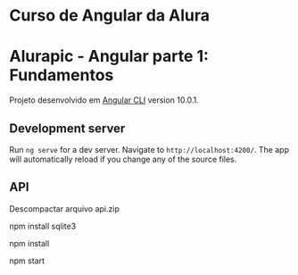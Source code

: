 # Curso de Angular da Alura 
# Alurapic - Angular parte 1: Fundamentos
Projeto desenvolvido em [Angular CLI](https://github.com/angular/angular-cli) version 10.0.1.

## Development server

Run `ng serve` for a dev server. Navigate to `http://localhost:4200/`. The app will automatically reload if you change any of the source files.

## API
Descompactar arquivo api.zip

<p>npm install sqlite3</p>
<p>npm install</p>
<p>npm start</p>
